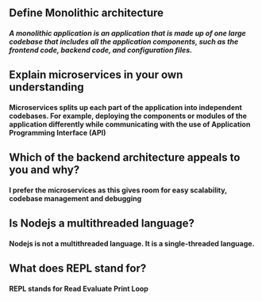 ## Define Monolithic architecture

##### A monolithic application is an application that is made up of one large codebase that includes all the application components, such as the frontend code, backend code, and configuration files.

## Explain microservices in your own understanding

#### Microservices splits up each part of the application into independent codebases. For example, deploying the components or modules of the application differently while communicating with the use of Application Programming Interface (API)

## Which of the backend architecture appeals to you and why?

#### I prefer the microservices as this gives room for easy scalability, codebase management and debugging

## Is Nodejs a multithreaded language?

#### Nodejs is not a multithreaded language. It is a single-threaded language.

## What does REPL stand for?

#### REPL stands for Read Evaluate Print Loop
